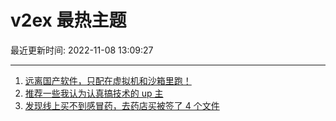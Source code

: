 # v2ex 最热主题

最近更新时间: 2022-11-08 13:09:27

--- 
1. [远离国产软件，只配在虚拟机和沙箱里跑！](https://www.v2ex.com/t/893462) 
2. [推荐一些我认为认真搞技术的 up 主](https://www.v2ex.com/t/893469) 
3. [发现线上买不到感冒药，去药店买被签了 4 个文件](https://www.v2ex.com/t/893490) 
